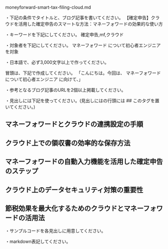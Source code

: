 moneyforward-smart-tax-filing-cloud.md

・下記の条件でタイトルと、ブログ記事を書いてください。
【確定申告】クラウドを活用した確定申告のスマートな方法：マネーフォワードの効果的な使い方

・キーワードを下記にしてください。
確定申告,mf,クラウド

・対象者を下記にしてください。
  マネーフォワード について初心者エンジニアを対象


・日本語で、必ず3,000文字以上で作ってください。

冒頭は、下記で作成してください。
「こんにちは。今回は、
マネーフォワードについて初心者エンジニア
に向けて、」

・参考となるブログ記事のURLを2個以上掲載してください。

・見出しには下記を使ってください。(見出しにはの行頭には ## このタグを置いてください。)
## マネーフォワードとクラウドの連携設定の手順
## クラウド上での領収書の効率的な保存方法
## マネーフォワードの自動入力機能を活用した確定申告のステップ
## クラウド上のデータセキュリティ対策の重要性
## 節税効果を最大化するためのクラウドとマネーフォワードの活用法

・サンプルコードを各見出しに用意してください。

・markdown表記してください。

